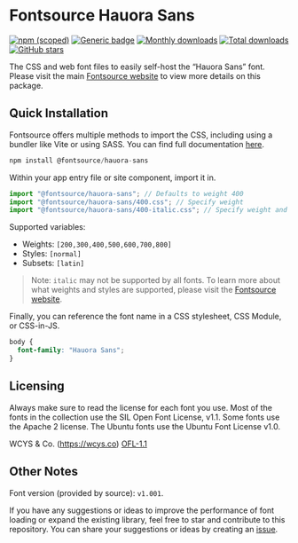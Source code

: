 # Fontsource Hauora Sans

[![npm (scoped)](https://img.shields.io/npm/v/@fontsource/hauora-sans?color=brightgreen)](https://www.npmjs.com/package/@fontsource/hauora-sans) [![Generic badge](https://img.shields.io/badge/fontsource-passing-brightgreen)](https://github.com/fontsource/fontsource) [![Monthly downloads](https://badgen.net/npm/dm/@fontsource/hauora-sans)](https://github.com/fontsource/fontsource) [![Total downloads](https://badgen.net/npm/dt/@fontsource/hauora-sans)](https://github.com/fontsource/fontsource) [![GitHub stars](https://img.shields.io/github/stars/fontsource/fontsource.svg?style=social&label=Star)](https://github.com/fontsource/fontsource/stargazers)

The CSS and web font files to easily self-host the “Hauora Sans” font. Please visit the main [Fontsource website](https://fontsource.org/fonts/hauora-sans) to view more details on this package.

## Quick Installation

Fontsource offers multiple methods to import the CSS, including using a bundler like Vite or using SASS. You can find full documentation [here](https://fontsource.org/docs/getting-started/introduction).

```javascript
npm install @fontsource/hauora-sans
```

Within your app entry file or site component, import it in.

```javascript
import "@fontsource/hauora-sans"; // Defaults to weight 400
import "@fontsource/hauora-sans/400.css"; // Specify weight
import "@fontsource/hauora-sans/400-italic.css"; // Specify weight and style
```

Supported variables:
- Weights: `[200,300,400,500,600,700,800]`
- Styles: `[normal]`
- Subsets: `[latin]`

> Note: `italic` may not be supported by all fonts. To learn more about what weights and styles are supported, please visit the [Fontsource website](https://fontsource.org/fonts/hauora-sans).

Finally, you can reference the font name in a CSS stylesheet, CSS Module, or CSS-in-JS.

```css
body {
  font-family: "Hauora Sans";
}
```

## Licensing
Always make sure to read the license for each font you use. Most of the fonts in the collection use the SIL Open Font License, v1.1. Some fonts use the Apache 2 license. The Ubuntu fonts use the Ubuntu Font License v1.0.

WCYS & Co. (https://wcys.co)
[OFL-1.1](https://github.com/WCYS-Co/Hauora-Sans/blob/master/OFL.txt)

## Other Notes
Font version (provided by source): `v1.001`.

If you have any suggestions or ideas to improve the performance of font loading or expand the existing library, feel free to star and contribute to this repository. You can share your suggestions or ideas by creating an [issue](https://github.com/fontsource/fontsource/issues).